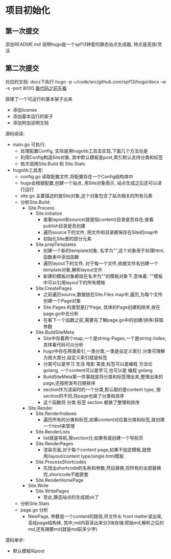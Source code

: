 # 项目初始化

## 第一次提交

添加README.md 说明hugo是一个spf13钟爱的静态站点生成器,
特点是高效/灵活

## 第二次提交

对应的文档: docs下执行 hugo -p ~/code/src/github.com/spf13/hugo/docs -w -s -port 8000 [看代码之前先看](/hugo/source/doc-v001.md)

搭建了一个可运行的基本架子出来

- 添加license
- 添加基本运行的架子
- 添加附加说明文档

源码阅读:
- main.go 可执行:
    - 处理配置Config, 实际是用hugolib工具去实现,下面几个方法也是
    - 利用Config构造Site对象, 其中默认模板是post,索引默认支持分类和标签
    - 依次调用Site.Build 和 Site.Stats
- hugolib工具库:
    - config.go 读取配置文件,将配置存在一个Config结构体中
    - hugo会根据配置,创建一个站点, 用Site对象表示, 站点生成之后还可以进行运行
    - site.go 主要描述的是Site对象,这个对象包含了站点相关的所有元素
    - 分析Site.Build:
        - Site.Process
            - Site.initialize
                - 查看layout和source(就是指content)目录是否存在;查看publish目录是否创建
                - 遍历source下的文件, 把文件和目录都保存在Site的map中
                - 初始化Site里的部分元素
            - Site.prepTemplates
                - 创建一个新的template对象, 名字为"",这个对象用于处理html, 函数表中添加函数
                - 遍历layout下的文件, 对于每一个文件,依据文件名创建一个template对象,解析layout文件
                - 新建的模板对象都挂在名字为""的模板对象下,意味着: ""模板中可以引用layout下的所有模板
            - Site.CreatePages
                - 之前遍历source,数据放在Site.Files map中,遍历,为每个文件创建一个Page对象
                - Site.Pages 的类型是[]*Page, 具体的Page创建和排序,放在page.go中去分析
                - 在看下一个函数之前,需要先了解page.go中的创建/排序/获取参数
            - Site.BuildSiteMeta
                - Site中存着两个map,一个是string-Pages,一个是string-Index,具体看代码可以分析
                - hugo中存在两类索引,一类分类,一类是自定义索引.分类可理解为按大类分,自定义索引就是标签
                - 分类可以是学习 生活 电影 美食,标签可以是编程 方法论 golang, 一个content可以是学习,也可以是 编程 golang
                - BuildSiteMeta第一件事就是将分类和标签理出来,整理出来的page,还按照发布日期排序
                - section作为渲染时的一个分类,默认取的是content type, 按section的不同,将page也做了分类和排序
                - 这个函数将 分类 标签 section 都做了整理和排序
        - Site.Render
            - Site.RenderIndexes
                - 遍历所有的分类和标签,如果content对应着分类和标签,就创建一个html来管理
            - Site.RenderLists
                - list就是导航,按section分,如果有就创建一个导航页
            - Site.RenderPages
                - 渲染页面,对于每个content page,如果不指定模板,就使用/layout/content type/single.html模板
            - Site.ProcessShortcodes
                - 先找出shortcode的名称和参数,然后替换,将所有的全部替换完,shortcode不能嵌套
            - Site.RenderHomePage
        - Site.Write
            - Site.WritePages
                - 至此,静态站点的生成就ok了
    - 分析Site.Stats
    - page.go 分析
        - NewPage, 参数是一个content的路径,将文件头 front matter读出来,丢给page结构体,
            其中,md内容读出来分3块存储:原始md,解析之后的md,还有摘要md(就是md前多少字)


源码单步:
- 默认模板叫post


